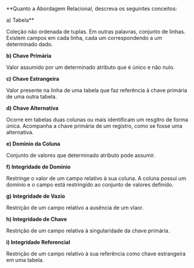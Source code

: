 **Quanto a Abordagem Relacional, descreva os seguintes conceitos:


a) Tabela**


Coleção não ordenada de tuplas. Em outras palavras, conjunto de linhas. Existem campos em cada linha, cada um correspondendo a um determinado dado.


**b) Chave Primária**


Valor assumido por um determinado atributo que é único e não nulo.


**c) Chave Estrangeira**


Valor presente na linha de uma tabela que faz referência à chave primária de uma outra tabela.


**d) Chave Alternativa**


Ocorre em tabelas duas colunas ou mais identificam um resgitro de forma única. Acompanha a chave primária de um registro, como se fosse uma alternativa. 


**e) Dominio da Coluna**


Conjunto de valores que determinado atributo pode assumir.


**f) Integridade de Dominio**


Restringe o valor de um campo relativo à sua coluna. A coluna possui um domínio e o campo está restringido ao conjunto de valores definido.


**g) Integridade de Vazio**


Restrição de um campo relativo a ausência de um vlaor.


**h) Integridade de Chave**


Restrição de um campo relativa à singularidade da chave primária.


**i) Integridade Referencial**


Restrição de um campo relativo à sua referência como chave estrangeira em uma tabela. 
